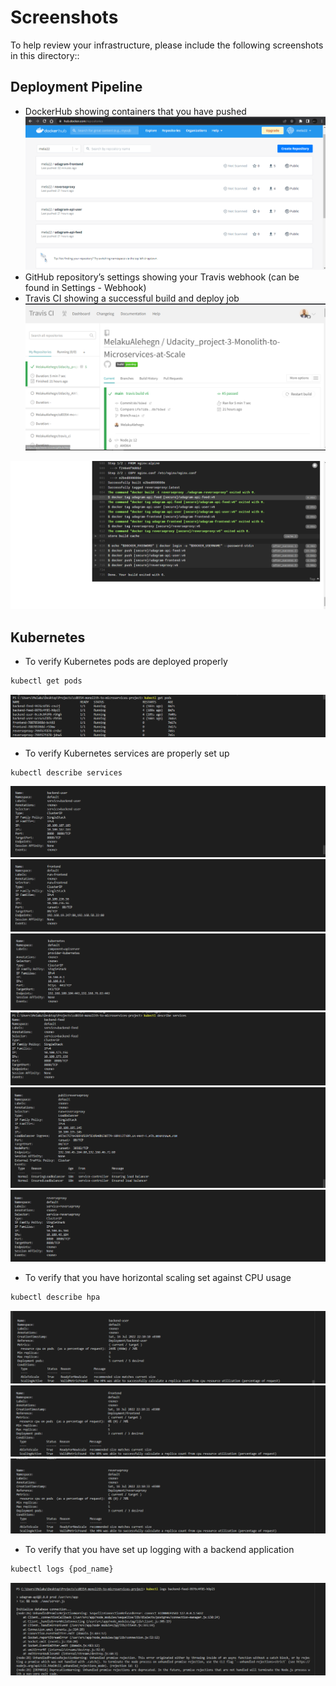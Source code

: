 # Screenshots
To help review your infrastructure, please include the following screenshots in this directory::

## Deployment Pipeline
* DockerHub showing containers that you have pushed
![Dockerhub](DockerhubFinala.PNG)
* GitHub repository’s settings showing your Travis webhook (can be found in Settings - Webhook)
* Travis CI showing a successful build and deploy job
![Travis success](travisbuildsuccess.PNG)

![Travisbuild](TravisCIbuiltandpush.PNG)

## Kubernetes
* To verify Kubernetes pods are deployed properly
```bash
kubectl get pods
```
![getpods](kbctlgetpods.PNG)
* To verify Kubernetes services are properly set up
```bash
kubectl describe services
```
![user](describeservice1.PNG)
![frontend](describeservicefrontend.PNG)
![kubernates](describeserviceskubernates.PNG)
![feed](describeservices.PNG)
![publicreverse](describeservicepublicreverseproxy.PNG)
![reverseproxy](describeservicesreverseproxy.PNG)
* To verify that you have horizontal scaling set against CPU usage
```bash
kubectl describe hpa
```

![userhpa](hpaBackendUser.PNG)
![hpafrontend](hpaFrontend.PNG)
![hpareverseproxy](hpaReverseproxy.PNG)
* To verify that you have set up logging with a backend application
```bash
kubectl logs {pod_name}
```
![podlog](kbctlpodlogs.PNG)
